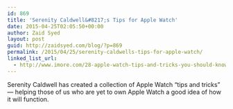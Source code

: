 ```yaml
---
id: 869
title: 'Serenity Caldwell&#8217;s Tips for Apple Watch'
date: 2015-04-25T02:05:50+00:00
author: Zaid Syed
layout: post
guid: http://zaidsyed.com/blog/?p=869
permalink: /2015/04/25/serenity-caldwells-tips-for-apple-watch/
linked_list_url:
  - http://www.imore.com/28-apple-watch-tips-and-tricks-you-should-know
---
```

Serenity Caldwell has created a collection of Apple Watch &#8220;tips and tricks&#8221; — helping those of us who are yet to own Apple Watch a good idea of how it will function.